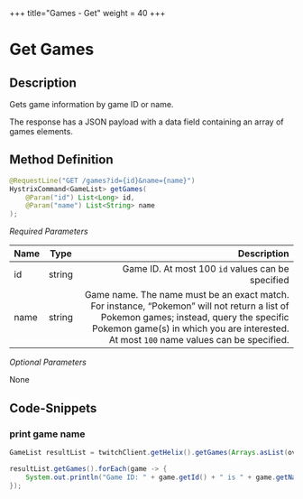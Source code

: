 +++
title="Games - Get"
weight = 40
+++

# Get Games

## Description

Gets game information by game ID or name.

The response has a JSON payload with a data field containing an array of games elements.

## Method Definition

```java
@RequestLine("GET /games?id={id}&name={name}")
HystrixCommand<GameList> getGames(
	@Param("id") List<Long> id,
	@Param("name") List<String> name
);
```

*Required Parameters*

| Name          | Type      | Description  |
| ------------- |:---------:| -----------------:|
| id | string | Game ID. At most 100 `id` values can be specified |
| name | string | Game name. The name must be an exact match. For instance, “Pokemon” will not return a list of Pokemon games; instead, query the specific Pokemon game(s) in which you are interested. At most `100` name values can be specified. |

*Optional Parameters*

None

## Code-Snippets

### print game name

```java
GameList resultList = twitchClient.getHelix().getGames(Arrays.asList(overwatchGameId), null).execute();

resultList.getGames().forEach(game -> {
    System.out.println("Game ID: " + game.getId() + " is " + game.getName());
});
```
